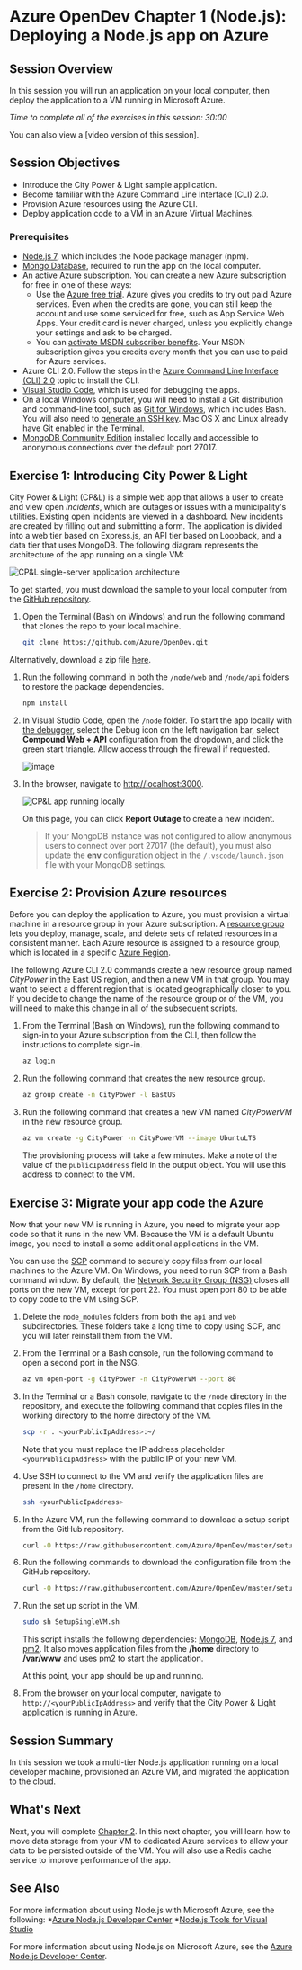 # Azure OpenDev Chapter 1 (Node.js): Deploying a Node.js app on Azure

## Session Overview
In this session you will run an application on your local computer, then deploy the application to a VM running in Microsoft Azure.

*Time to complete all of the exercises in this session: 30:00*

You can also view a [video version of this session].

## Session Objectives

* Introduce the City Power & Light sample application.
* Become familiar with the Azure Command Line Interface (CLI) 2.0. 
* Provision Azure resources using the Azure CLI.
* Deploy application code to a VM in an Azure Virtual Machines.

### Prerequisites

* [Node.js 7](https://nodejs.org/en/download/), which includes the Node package manager (npm).
* [Mongo Database](https://www.mongodb.com/download-center?jmp=nav#community), required to run the app on the local computer.
* An active Azure subscription. You can create a new Azure subscription for free in one of these ways: 
    * Use the [Azure free trial](https://azure.microsoft.com/pricing/free-trial/?WT.mc_id=A261C142F). Azure gives you credits to try out paid Azure services. Even when  the credits are gone, you can still keep the account and use some serviced for free, such as App Service Web Apps. Your credit card is never charged, unless you explicitly change your settings and ask to be charged.
    * You can [activate MSDN subscriber benefits](https://azure.microsoft.com/pricing/member-offers/msdn-benefits-details/?WT.mc_id=A261C142F). Your MSDN subscription gives you credits every month that you can use to paid for Azure services.
* Azure CLI 2.0. Follow the steps in the [Azure Command Line Interface (CLI) 2.0](https://docs.microsoft.com/en-us/cli/azure/get-started-with-azure-cli) topic to install the CLI.
* [Visual Studio Code](https://code.visualstudio.com/docs/setup/setup-overview), which is used for debugging the apps.
* On a local Windows computer, you will need to install a Git distribution and command-line tool, such as [Git for Windows](https://git-scm.com/download/win), which includes Bash. You will also need to [generate an SSH key](https://help.github.com/articles/generating-a-new-ssh-key-and-adding-it-to-the-ssh-agent/). Mac OS X and Linux already have Git enabled in the Terminal. 
* [MongoDB Community Edition](https://docs.mongodb.com/manual/administration/install-community/) installed locally and accessible to anonymous connections over the default port 27017. 

## Exercise 1: Introducing City Power & Light

City Power & Light (CP&L) is a simple web app that allows a user to create and view open *incidents*, which are outages or issues with a municipality's utilities. Existing open incidents are viewed in a dashboard. New incidents are created by filling out and submitting a form. The application is divided into a web tier based on Express.js, an API tier based on Loopback, and a data tier that uses MongoDB. The following diagram represents the architecture of the app running on a single VM:

![CP&L single-server application architecture](./media/Azure-OpenDev-Single-Machine-Architecture-1.png)

To get started, you must download the sample to your local computer from the [GitHub repository](https://github.com/Azure/OpenDev). 

1. Open the Terminal (Bash on Windows) and run the following command that clones the repo to your local machine. 

	```bash
	git clone https://github.com/Azure/OpenDev.git
	```
	
Alternatively, download a zip file [here](https://github.com/Azure/OpenDev/archive/master.zip). 

1. Run the following command in both the `/node/web` and `/node/api` folders to restore  the package dependencies. 

	```bash
	npm install 
	```

1. In Visual Studio Code, open the `/node` folder. To start the app locally with [the debugger](https://code.visualstudio.com/docs/editor/node-debugging), select the Debug icon on the left navigation bar, select **Compound Web + API** configuration from the dropdown, and click the green start triangle. Allow access through the firewall if requested.

	![image](./media/Azure-OpenDev-VSCode-Compoud-Configuration-Node.png)

1. In the browser, navigate to <http://localhost:3000>.

	![CP&L app running locally](./media/cpl-app-start-page.png)

 	On this page, you can click **Report Outage** to create a new incident. 

	>If your MongoDB instance was not configured to allow anonymous users to connect over port 27017 (the default), you must also update the **env** configuration object in the `/.vscode/launch.json` file with your MongoDB settings.

## Exercise 2: Provision Azure resources

Before you can deploy the application to Azure, you must provision a virtual machine in a resource group in your Azure subscription. A [resource group](https://docs.microsoft.com/en-us/azure/azure-resource-manager/resource-group-overview) lets you deploy, manage, scale, and delete sets of related resources in a consistent manner. Each Azure resource is assigned to a resource group, which is located in a specific [Azure Region](https://azure.microsoft.com/en-us/regions/). 

The following Azure CLI 2.0 commands create a new resource group named *CityPower* in the East US region, and then a new VM in that group. You may want to select a different region that is located geographically closer to you. If you decide to change the name of the resource group or of the VM, you will need to make this change in all of the subsequent scripts.

1. From the Terminal (Bash on Windows), run the following command to sign-in to your Azure subscription from the CLI, then follow the instructions to complete sign-in. 
	
	```bash
	az login
	```

2. Run the following command that creates the new resource group.

	```bash
	az group create -n CityPower -l EastUS
	```

2. Run the following command that creates a new VM named *CityPowerVM* in the new resource group. 

	```bash
	az vm create -g CityPower -n CityPowerVM --image UbuntuLTS
	```

	The provisioning process will take a few minutes. Make a note of the value of the `publicIpAddress` field in the output object. You will use this address to connect to the VM.

## Exercise 3: Migrate your app code the Azure

Now that your new VM is running in Azure, you need to migrate your app code so that it runs in the new VM. Because  the VM is a default Ubuntu image, you need to install a some additional applications in the VM. 

You can use the [SCP](https://en.wikipedia.org/wiki/Secure_copy) command to securely copy files from our local machines to the Azure VM. On Windows, you need to run SCP from a Bash command window. By default, the [Network Security Group (NSG)](https://docs.microsoft.com/azure/virtual-network/virtual-networks-nsg) closes all ports on the new VM, except for port 22. You must open port 80 to be able to copy code to the VM using SCP.

1. Delete the `node_modules` folders from both the `api` and `web` subdirectories. These folders take a long time to copy using SCP, and you will later reinstall them from the VM.

1. From the Terminal or a Bash console, run the following command to open a second port in the NSG. 
 
	```bash
	az vm open-port -g CityPower -n CityPowerVM --port 80 
	```

2. In the Terminal or a Bash console, navigate to the `/node` directory in the repository, and execute the following command that copies files in the working directory to the home directory of the VM.

	```bash
	scp -r . <yourPublicIpAddress>:~/ 
	```
 

    Note that you must replace the IP address placeholder `<yourPublicIpAddress>` with the public IP of your new VM. 

3. Use SSH to connect to the VM and verify the application files are present in the `/home` directory. 

	```bash
	ssh <yourPublicIpAddress>
	```

4. In the Azure VM, run the following command to download a setup script from the GitHub repository. 

	```bash
	curl -O https://raw.githubusercontent.com/Azure/OpenDev/master/setup/Extensions/node/SetupSingleVM.sh 
	```

6. Run the following commands to download the configuration file from the GitHub repository.

	```bash
	curl -O https://raw.githubusercontent.com/Azure/OpenDev/master/setup/Extensions/node/citypower.config.js
	```

5. Run the set up script in the VM.

	```bash
	sudo sh SetupSingleVM.sh
	```

	This script installs the following dependencies: [MongoDB](https://docs.mongodb.com/manual/administration/install-community), [Node.js 7](https://nodejs.org/en/download/), and [pm2](http://pm2.keymetrics.io/). It also moves application files from the **/home** directory to **/var/www** and uses pm2 to start the application.  

	At this point, your app should be up and running.

8. From the browser on your local computer, navigate to `http://<yourPublicIpAddress>` and verify that the City Power & Light application is running in Azure.

## Session Summary

In this session we took a multi-tier Node.js application running on a local developer machine, provisioned an Azure VM, and migrated the application to the cloud. 

## What's Next

Next, you will complete [Chapter 2][Session2Node]. In this next chapter, you will learn how to move data storage from your VM to dedicated Azure services to allow your data to be persisted outside of the VM. You will also use a Redis cache service to improve performance of the app.

## See Also

For more information about using Node.js with Microsoft Azure, see the following:
*[Azure Node.js Developer Center] 
*[Node.js Tools for Visual Studio]

For more information about using Node.js on Microsoft Azure, see the [Azure Node.js Developer Center].

<!-- URL List -->

[Node.js Tools for Visual Studio]: https://www.visualstudio.com/vs/node-js/
[Azure Node.js Developer Center]: https://azure.microsoft.com/develop/nodejs/

[Overview]: ./azurex-overview.md
[Session1Java]: ./azurex-session-1-java.md
[Session1Node]: ./azurex-session-1-nodejs.md
[Session2Java]: ./azurex-session-2-java.md
[Session2Node]: chapter-2a-leveraging-managed-mongodb-and-redis-services-for-your-node.js-app.md
[Session3]: azurex-session-3.md
[Session4]: azurex-session-4.md

<!-- IMG List -->
